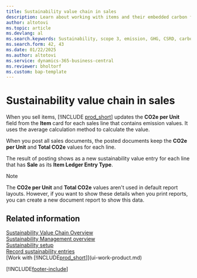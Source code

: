 ```yaml
---
title: Sustainability value chain in sales
description: Learn about working with items and their embedded carbon footprints during the sales process.
author: altotovi
ms.topic: article
ms.devlang: al
ms.search.keywords: Sustainability, scope 3, emission, GHG, CSRD, carbon, CO2, value chain, sales, invoice
ms.search.form: 42, 43
ms.date: 01/22/2025
ms.author: altotovi
ms.service: dynamics-365-business-central
ms.reviewer: bholtorf
ms.custom: bap-template
---
```

# Sustainability value chain in sales

When you sell items, [!INCLUDE [prod_short](includes/prod_short.md)] updates the **CO2e per Unit** field from the **Item** card for each sales line that contains emission values. It uses the average calculation method to calculate the value.  

When you post all sales documents, the posted documents keep the **CO2e per Unit** and **Total CO2e** values for each line.

The result of posting shows as a new sustainability value entry for each line that has **Sale** as its **Item Ledger Entry Type**.

> [!NOTE]
> The **CO2e per Unit** and **Total CO2e** values aren't used in default report layouts. However, if you want to show these details when you print reports, you can create a new document report to show this data.  

## Related information  

[Sustainability Value Chain Overview](value-chain-howto-overview.md)  
[Sustainability Management overview](finance-manage-sustainability.md)  
[Sustainability setup](finance-sustainability-setup.md)  
[Record sustainability entries](finance-sustainability-journal.md)  
[Work with [!INCLUDE[prod_short](includes/prod_short.md)]](ui-work-product.md)  

[!INCLUDE[footer-include](includes/footer-banner.md)]
